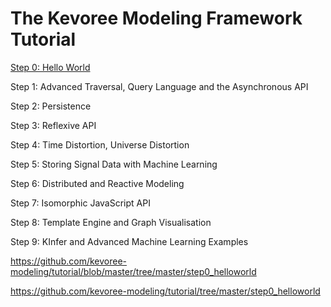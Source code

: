 # The Kevoree Modeling Framework Tutorial

[Step 0: Hello World ](step0_helloworld)

Step 1: Advanced Traversal, Query Language and the Asynchronous API

Step 2: Persistence

Step 3: Reflexive API

Step 4: Time Distortion, Universe Distortion

Step 5: Storing Signal Data with Machine Learning

Step 6: Distributed and Reactive Modeling

Step 7: Isomorphic JavaScript API

Step 8: Template Engine and Graph Visualisation

Step 9: KInfer and Advanced Machine Learning Examples



https://github.com/kevoree-modeling/tutorial/blob/master/tree/master/step0_helloworld

https://github.com/kevoree-modeling/tutorial/tree/master/step0_helloworld
